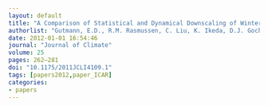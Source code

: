 ```yaml
---
layout: default
title: "A Comparison of Statistical and Dynamical Downscaling of Winter Precipitation over Complex Terrain"
authorlist: "Gutmann, E.D., R.M. Rasmussen, C. Liu, K. Ikeda, D.J. Gochis, M.P. Clark, J. Dudhia, and G. Thompson"
date: 2012-01-01 16:54:46
journal: "Journal of Climate"
volume: 25
pages: 262–281
doi: "10.1175/2011JCLI4109.1"
tags: [papers2012,paper_ICAR]
categories:
- papers
---
```


